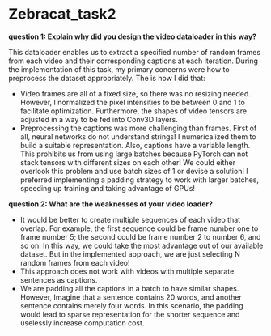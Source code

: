 # Zebracat_task2

**question 1: Explain why did you design the video dataloader in this way?**

This dataloader enables us to extract a specified number of random frames from each video and their corresponding captions at each iteration.
During the implementation of this task, my primary concerns were how to preprocess the dataset appropriately. The is how I did that:
* Video frames are all of a fixed size, so there was no resizing needed. However, I normalized the pixel intensities to be between 0 and 1 to facilitate optimization. Furthermore, the shapes of video tensors are adjusted in a way to be fed into Conv3D layers.
* Preprocessing the captions was more challenging than frames. First of all, neural networks do not understand strings! I numericalized them to build a suitable representation. Also, captions have a variable length. This prohibits us from using large batches because PyTorch can not stack tensors with different sizes on each other! We could either overlook this problem and use batch sizes of 1 or devise a solution! I preferred implementing a padding strategy to work with larger batches, speeding up training and taking advantage of GPUs!


**question 2: What are the weaknesses of your video loader?**
* It would be better to create multiple sequences of each video that overlap. For example, the first sequence could be frame number one to frame number 5; the second could be frame number 2 to number 6, and so on. In this way, we could take the most advantage out of our available dataset. But in the implemented approach, we are just selecting N random frames from each video!
* This approach does not work with videos with multiple separate sentences as captions.
* We are padding all the captions in a batch to have similar shapes. However, Imagine that a sentence contains 20 words, and another sentence contains merely four words. In this scenario, the padding would lead to sparse representation for the shorter sequence and uselessly increase computation cost.

